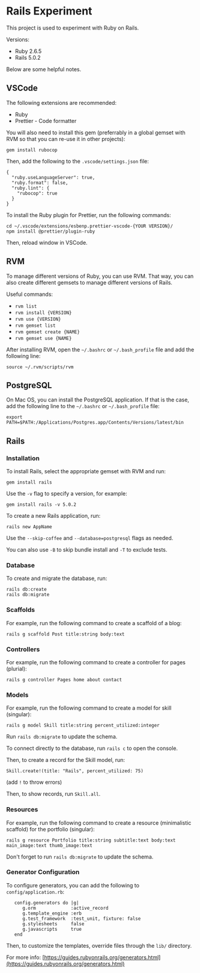 # Rails Experiment

This project is used to experiment with Ruby on Rails.

Versions:

- Ruby 2.6.5
- Rails 5.0.2

Below are some helpful notes.

## VSCode

The following extensions are recommended:

- Ruby
- Prettier - Code formatter

You will also need to install this gem (preferrably in a global gemset with RVM so that you can re-use it in other projects):

```
gem install rubocop
```

Then, add the following to the `.vscode/settings.json` file:

```
{
  "ruby.useLanguageServer": true,
  "ruby.format": false,
  "ruby.lint": {
    "rubocop": true
  }
}
```

To install the Ruby plugin for Prettier, run the following commands:

```
cd ~/.vscode/extensions/esbenp.prettier-vscode-{YOUR VERSION}/
npm install @prettier/plugin-ruby
```

Then, reload window in VSCode.

## RVM

To manage different versions of Ruby, you can use RVM. That way, you can also create different gemsets to manage different versions of Rails.

Useful commands:

- `rvm list`
- `rvm install {VERSION}`
- `rvm use {VERSION}`
- `rvm gemset list`
- `rvm gemset create {NAME}`
- `rvm gemset use {NAME}`

After installing RVM, open the `~/.bashrc` or `~/.bash_profile` file and add the following line:

```
source ~/.rvm/scripts/rvm
```

## PostgreSQL

On Mac OS, you can install the PostgreSQL application. If that is the case, add the following line to the `~/.bashrc` or `~/.bash_profile` file:

```
export PATH=$PATH:/Applications/Postgres.app/Contents/Versions/latest/bin
```

## Rails

### Installation

To install Rails, select the appropriate gemset with RVM and run:

```
gem install rails
```

Use the `-v` flag to specify a version, for example:

```
gem install rails -v 5.0.2
```

To create a new Rails application, run:

```
rails new AppName
```

Use the `--skip-coffee` and `--database=postgresql` flags as needed.

You can also use `-B` to skip bundle install and `-T` to exclude tests.

### Database

To create and migrate the database, run:

```
rails db:create
rails db:migrate
```

### Scaffolds

For example, run the following command to create a scaffold of a blog:

```
rails g scaffold Post title:string body:text
```

### Controllers

For example, run the following command to create a controller for pages (plurial):

```
rails g controller Pages home about contact
```

### Models

For example, run the following command to create a model for skill (singular):

```
rails g model Skill title:string percent_utilized:integer
```

Run `rails db:migrate` to update the schema.

To connect directly to the database, run `rails c` to open the console.

Then, to create a record for the Skill model, run:

```
Skill.create!(title: "Rails", percent_utilized: 75)
```

(add `!` to throw errors)

Then, to show records, run `Skill.all`.

### Resources

For example, run the following command to create a resource (minimalistic scaffold) for the portfolio (singular):

```
rails g resource Portfolio title:string subtitle:text body:text main_image:text thumb_image:text
```

Don't forget to run `rails db:migrate` to update the schema.

### Generator Configuration

To configure generators, you can add the following to `config/application.rb`:

```
   config.generators do |g|
      g.orm             :active_record
      g.template_engine :erb
      g.test_framework  :test_unit, fixture: false
      g.stylesheets     false
      g.javascripts     true
   end
```

Then, to customize the templates, override files through the `lib/` directory.

For more info: [https://guides.rubyonrails.org/generators.html](https://guides.rubyonrails.org/generators.html)
